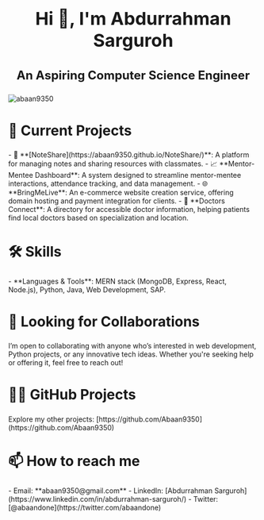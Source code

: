 <h1 align="center" style="font-size: 36px;">Hi 👋, I'm Abdurrahman Sarguroh</h1>  
<h3 align="center" style="font-size: 24px;">An Aspiring Computer Science Engineer</h3>

<p align="left"> <img src="https://komarev.com/ghpvc/?username=abaan9350&label=Profile%20views&color=0e75b6&style=flat" alt="abaan9350" /> </p>

<h2 style="font-size: 28px;">🚀 Current Projects</h2>
- 🔭 **[NoteShare](https://abaan9350.github.io/NoteShare/)**: A platform for managing notes and sharing resources with classmates.
- 📈 **Mentor-Mentee Dashboard**: A system designed to streamline mentor-mentee interactions, attendance tracking, and data management.
- 🌐 **BringMeLive**: An e-commerce website creation service, offering domain hosting and payment integration for clients.
- 🏥 **Doctors Connect**: A directory for accessible doctor information, helping patients find local doctors based on specialization and location.

<h2 style="font-size: 28px;">🛠 Skills</h2>
- **Languages & Tools**: MERN stack (MongoDB, Express, React, Node.js), Python, Java, Web Development, SAP.

<h2 style="font-size: 28px;">🤝 Looking for Collaborations</h2>
I’m open to collaborating with anyone who’s interested in web development, Python projects, or any innovative tech ideas. Whether you're seeking help or offering it, feel free to reach out!

<h2 style="font-size: 28px;">👨‍💻 GitHub Projects</h2>
Explore my other projects: [https://github.com/Abaan9350](https://github.com/Abaan9350)

<h2 style="font-size: 28px;">📫 How to reach me</h2>
- Email: **abaan9350@gmail.com**
- LinkedIn: [Abdurrahman Sarguroh](https://www.linkedin.com/in/abdurrahman-sarguroh/)
- Twitter: [@abaandone](https://twitter.com/abaandone)
